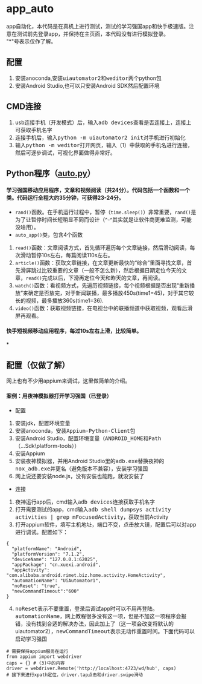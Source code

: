 # app_auto
 app自动化，本代码是在真机上进行测试，测试的学习强国app和快手极速版。注意在测试前先登录app，并保持在主页面，本代码没有进行模拟登录。  
 "\*"号表示仅作了解。

## 配置
1. 安装anoconda,安装<kbd>uiautomator2</kbd>和<kbd>weditor</kbd>两个python包
2. 安装Android Studio,也可以只安装Android SDK然后配置环境

## CMD连接
1. usb连接手机（开发模式）后，输入<kbd>adb devices</kbd>查看是否连接上，连接上可获取手机名字
2. 连接手机后，输入<kbd>python -m uiautomator2 init</kbd>对手机进行初始化
3. 输入<kbd>python -m weditor</kbd>打开网页，输入（1）中获取的手机名进行连接，然后可逐步调试，可视化界面做得非常好。

## Python程序（[auto.py](https://github.com/Wudeyuan/app_auto/blob/master/app_auto.py)）
#### 学习强国移动应用程序，文章和视频阅读（共24分）。代码包括一个函数和一个类。代码运行全程大约35分钟，可获得23-24分。
- `rand()`函数。在手机运行过程中，暂停（`time.sleep()`）非常重要，`rand()`是为了让暂停时间长短稍显不同而设计（^-^其实就是让软件商更难监测，可能没啥用）。
- `auto_app()`类，包含4个函数
1. `read()`函数：文章阅读方式，首先循环遍历每个文章链接，然后滑动阅读，每次滑动暂停10s左右，每篇阅读110s左右。
2. `article()`函数：获取文章链接，在文章更新最快的“综合”里面寻找文章，首先滑屏跳过比较重要的文章（一般不怎么新），然后根据日期定位今天的文章，`read()`完成以后，下滑再定位今天和昨天的文章，再阅读。
3. `watch()`函数：看视频方式，先遍历视频链接，每个视频根据是否出现“重新播放”来确定是否放完，对于新闻联播，最多播放450s(time1=45)，对于其它较长的视频，最多播放360s(time1=36).
4. `video()`函数：获取视频链接，在电视台中的联播频道中获取视频，观看后滑屏再观看。
#### 快手短视频移动应用程序，每过10s左右上滑，比较简单。

\*
## 配置（仅做了解）
网上也有不少用appium来调试，这里做简单的介绍。
#### 案例：用夜神模拟器打开学习强国（已登录）
- 配置
1. 安装jdk，配置环境变量
2. 安装anoconda，安装<kbd>Appium-Python-Client</kbd>包
3. 安装Android Studio，配置环境变量（<kbd>ANDROID_HOME</kbd>和<kbd>Path</kbd>（...Sdk\platform-tools））
4. 安装Appium
5. 安装夜神模拟器，并用Android Studio里的<kbd>adb.exe</kbd>替换夜神的<kbd>nox_adb.exe</kbd>并更名（避免版本不兼容），安装学习强国
6. 网上说还要安装node.js，没有安装也能跑，就没安装了
- 连接
1. 夜神运行app后，cmd输入<kbd>adb devices</kbd>连接获取手机名字
2. 打开需要测试的app，cmd输入<kbd>adb shell dumpsys activity activities | grep mFocusedActivity</kbd>，获取当前Activity
3. 打开appium软件，填写主机地址，端口不变，点击放大镜，配置后可以对app进行调试。配置如下：
```
{
  "platformName": "Android",
  "platformVersion": "7.1.2",
  "deviceName": "127.0.0.1:62025",
  "appPackage": "cn.xuexi.android",
  "appActivity": "com.alibaba.android.rimet.biz.home.activity.HomeActivity",
  "automationName": "UiAutomator1",
  "noReset": "true",
  "newCommandTimeout":"600"
}
```
4. <kbd>noReset</kbd>表示不要重置，登录后调试app时可以不用再登陆。<kbd>automationName</kbd>，网上教程很多没有这一项，但是不加这一项程序会报错，没有找到合适的解决办法，因此加上了（这一项会改变将默认的uiautomator2），<kbd>newCommandTimeout</kbd>表示无动作重置时间。下面代码可以启动学习强国
```
# 需要保持appium服务在运行
from appium import webdriver
caps = {} # (3)中的内容
driver = webdriver.Remote('http://localhost:4723/wd/hub', caps)
# 接下来进行xpath定位，driver.tap点击和driver.swipe滑动
```
